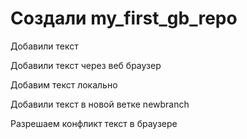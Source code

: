 ﻿# Cоздали my_first_gb_repo

Добавили текст

Добавили текст через веб браузер

Добавим текст локально

Добавили текст в новой ветке newbranch


Разрешаем конфликт текст в браузере

